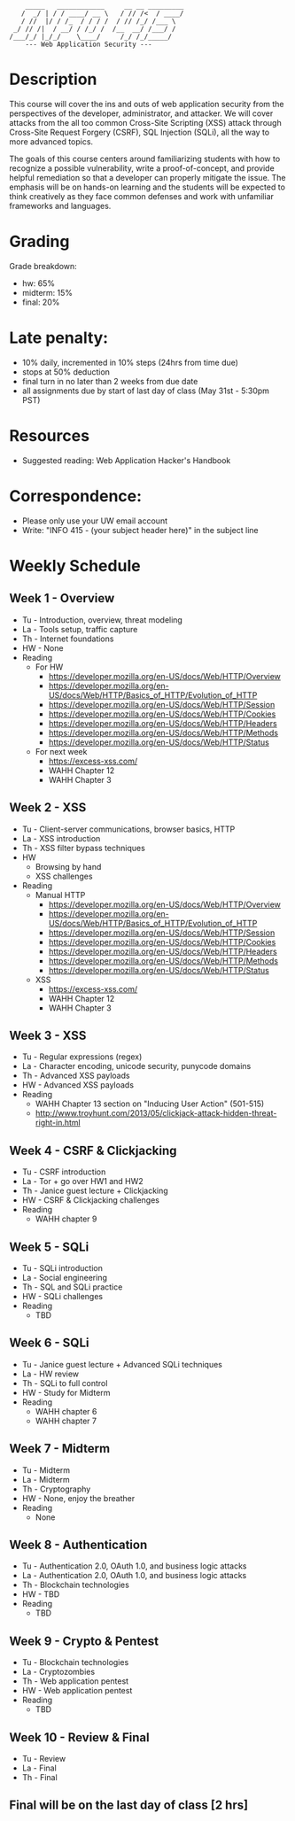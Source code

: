 ```
    _____   ____________     __ __ _________
   /  _/ | / / ____/ __ \   / // /<  / ____/
   / //  |/ / /_  / / / /  / // /_/ /___ \  
 _/ // /|  / __/ / /_/ /  /__  __/ /___/ /  
/___/_/ |_/_/    \____/     /_/ /_/_____/  
    --- Web Application Security ---       

``` 

# Description
This course will cover the ins and outs of web application security from the perspectives of the developer, administrator, and attacker. We will cover attacks from the all too common Cross-Site Scripting (XSS) attack through Cross-Site Request Forgery (CSRF), SQL Injection (SQLi), all the way to more advanced topics.
 
The goals of this course centers around familiarizing students with how to recognize a possible vulnerability, write a proof-of-concept, and provide helpful remediation so that a developer can properly mitigate the issue. The emphasis will be on hands-on learning and the students will be expected to think creatively as they face common defenses and work with unfamiliar frameworks and languages.

# Grading
Grade breakdown:
- hw: 65%
- midterm: 15%
- final: 20%

# Late penalty: 
- 10% daily, incremented in 10% steps (24hrs from time due)
- stops at 50% deduction
- final turn in no later than 2 weeks from due date
- all assignments due by start of last day of class (May 31st - 5:30pm PST)

# Resources
- Suggested reading: Web Application Hacker's Handbook

# Correspondence:
- Please only use your UW email account
- Write: "INFO 415 - (your subject header here)" in the subject line

# Weekly Schedule

## Week 1 - Overview
- Tu - Introduction, overview, threat modeling
- La - Tools setup, traffic capture
- Th - Internet foundations
- HW - None
- Reading
	- For HW
		- https://developer.mozilla.org/en-US/docs/Web/HTTP/Overview
		- https://developer.mozilla.org/en-US/docs/Web/HTTP/Basics_of_HTTP/Evolution_of_HTTP
		- https://developer.mozilla.org/en-US/docs/Web/HTTP/Session
		- https://developer.mozilla.org/en-US/docs/Web/HTTP/Cookies
		- https://developer.mozilla.org/en-US/docs/Web/HTTP/Headers
		- https://developer.mozilla.org/en-US/docs/Web/HTTP/Methods
		- https://developer.mozilla.org/en-US/docs/Web/HTTP/Status
	- For next week
		- https://excess-xss.com/
		- WAHH Chapter 12
		- WAHH Chapter 3

## Week 2 - XSS
- Tu - Client-server communications, browser basics, HTTP
- La - XSS introduction
- Th - XSS filter bypass techniques
- HW 
	- Browsing by hand
	- XSS challenges
- Reading
	- Manual HTTP
		- https://developer.mozilla.org/en-US/docs/Web/HTTP/Overview
		- https://developer.mozilla.org/en-US/docs/Web/HTTP/Basics_of_HTTP/Evolution_of_HTTP
		- https://developer.mozilla.org/en-US/docs/Web/HTTP/Session
		- https://developer.mozilla.org/en-US/docs/Web/HTTP/Cookies
		- https://developer.mozilla.org/en-US/docs/Web/HTTP/Headers
		- https://developer.mozilla.org/en-US/docs/Web/HTTP/Methods
		- https://developer.mozilla.org/en-US/docs/Web/HTTP/Status
	- XSS
		- https://excess-xss.com/
		- WAHH Chapter 12
		- WAHH Chapter 3

## Week 3 - XSS
- Tu - Regular expressions (regex)
- La - Character encoding, unicode security, punycode domains
- Th - Advanced XSS payloads
- HW - Advanced XSS payloads
- Reading
	- WAHH Chapter 13 section on "Inducing User Action" (501-515)
	- http://www.troyhunt.com/2013/05/clickjack-attack-hidden-threat-right-in.html

## Week 4 - CSRF & Clickjacking
- Tu - CSRF introduction
- La - Tor + go over HW1 and HW2
- Th - Janice guest lecture + Clickjacking
- HW - CSRF & Clickjacking challenges
- Reading
	- WAHH chapter 9

## Week 5 - SQLi
- Tu - SQLi introduction
- La - Social engineering
- Th - SQL and SQLi practice
- HW - SQLi challenges
- Reading
	- TBD

## Week 6 - SQLi
- Tu - Janice guest lecture + Advanced SQLi techniques
- La - HW review
- Th - SQLi to full control
- HW - Study for Midterm
- Reading
	- WAHH chapter 6
	- WAHH chapter 7

## Week 7 - Midterm
- Tu - Midterm
- La - Midterm
- Th - Cryptography
- HW - None, enjoy the breather
- Reading
	- None

## Week 8 - Authentication
- Tu - Authentication 2.0, OAuth 1.0, and business logic attacks
- La - Authentication 2.0, OAuth 1.0, and business logic attacks
- Th - Blockchain technologies
- HW - TBD
- Reading
	- TBD

## Week 9 - Crypto & Pentest
- Tu - Blockchain technologies
- La - Cryptozombies
- Th - Web application pentest
- HW - Web application pentest
- Reading
	- TBD

## Week 10 - Review & Final
- Tu - Review
- La - Final
- Th - Final

## Final will be on the last day of class [2 hrs]